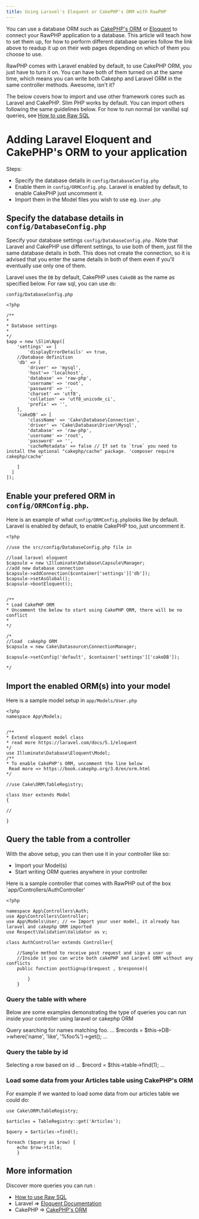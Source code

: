```yaml
---
title: Using Laravel's Eloquent or CakePHP's ORM with RawPHP
---
```


You can use a database ORM such as [CakePHP's ORM](https://book.cakephp.org/3.0/en/orm.html) or [Eloquent](https://laravel.com/docs/5.1/eloquent) to connect your RawPHP application to a database. 
This article will teach how to set them up, for how to perform different database queries follow the link above to readup it up on their web pages depending on which of them you choose to use.

RawPHP comes with Laravel enabled by default, to use CakePHP ORM, you just have to turn it on. You can have both of them turned on at the same time, which means you can write both Cakephp and Laravel ORM in the same controller methods. Awesome, isn't it?

The below covers how to import and use other framework cores such as Laravel and CakePHP. Slim PHP works by default. You can import others following the same guidelines below. 
For how to run normal (or vanilla) sql queries, see [How to use Raw SQL](https://laravel.com/docs/5.6/database#running-queries)


# Adding Laravel Eloquent and CakePHP's ORM to your application
Steps:
* Specify the database details in `config/DatabaseConfig.php`
* Enable them in  `config/ORMConfig.php`. Laravel is enabled by default, to enable CakePHP just uncomment it.
* Import them in the Model files you wish to use eg. `User.php`

## Specify the database details in `config/DatabaseConfig.php`

Specify your database settings `config/DatabaseConfig.php` . Note that Laravel and CakePHP use different settings, to use both of them, just fill the same database details in both. This does not create the connection, so it is advised that you enter the same details in both of them even if you'll eventually use only one of them.

Laravel uses the `DB` by default, CakePHP uses `CakeDB` as the name as specified below. For raw sql, you can use `db`:

`config/DatabaseConfig.php`

```
<?php 

/**
* 
* Database settings
* 
*/
$app = new \Slim\App([
	'settings' => [
		'displayErrorDetails' => true,
	//Database definition
	'db' => [
		'driver' => 'mysql',
		'host'=> 'localhost',
		'database' => 'raw-php',
		'username' => 'root',
		'password' => '',
		'charset' => 'utf8',
		'collation' => 'utf8_unicode_ci',
		'prefix' => '',
	],
	'cakeDB' => [
		'className' => 'Cake\Database\Connection',
		'driver' => 'Cake\Database\Driver\Mysql',
		'database' => 'raw-php',
		'username' => 'root',
		'password' => '',
		'cacheMetadata' => false // If set to `true` you need to install the optional "cakephp/cache" package. 'composer require cakephp/cache'

	]
  ]
]);

```

## Enable your prefered ORM in  `config/ORMConfig.php`.
Here is an example of what `config/ORMConfig.php`looks like by default. Laravel is enabled by default, to enable CakePHP too, just uncomment it.

```
<?php 

//use the src/config/DatabaseConfig.php file in

//load laravel eloquent
$capsule = new \Illuminate\Database\Capsule\Manager;
//add new database connection 
$capsule->addConnection($container['settings']['db']);
$capsule->setAsGlobal();
$capsule->bootEloquent();


/**
* Load CakePHP ORM
* Uncomment the below to start using CakePHP ORM, there will be no conflict
* 
*/

/*
//load  cakephp ORM
$capsule = new Cake\Datasource\ConnectionManager;

$capsule->setConfig('default', $container['settings']['cakeDB']);

*/
```

## Import the enabled ORM(s) into your model 
Here is a sample model setup in `app/Models/User.php`
```
<?php 
namespace App\Models;

 
/**
* Extend eloquent model class 
* read more https://laravel.com/docs/5.1/eloquent
*/
use Illuminate\Database\Eloquent\Model;
/**
* To enable CakePHP's ORM, uncomment the line below
 Read more => https://book.cakephp.org/3.0/en/orm.html 
*/

//use Cake\ORM\TableRegistry; 

class User extends Model
{
	
//
	
}
```
## Query the table from a controller
With the above setup, you can then use it in your controller like so: 
* Import your Model(s) 
* Start writing ORM queries anywhere in your controller
 
Here is a sample controller that comes with RawPHP out of the box `app/Controllers/AuthController'

```
<?php

namespace App\Controllers\Auth;
use App\Controllers\Controller;
use App\Models\User; // <= Import your user model, it already has laravel and cakephp ORM imported
use Respect\Validation\Validator as v; 

class AuthController extends Controller{
	
	//Sample method to receive post request and sign a user up
	//Inside it you can write both cakePHP and Laravel ORM without any conflicts
	public function postSignup($request , $response){
		
		}
	}

```

### Query the table with where

Below are some examples demonstrating the type of queries you can run inside your controller using laravel or cakephp ORM

 Query searching for names matching foo.
...
$records = $this->DB->where('name', 'like', '%foo%')->get();
...


### Query the table by id
Selecting a row based on id
...
$record = $this->table->find(1);
...

### Load some data from your Articles table using CakePHP's ORM
For example if we wanted to load some data from our articles table we could do:

```
use Cake\ORM\TableRegistry;

$articles = TableRegistry::get('Articles');

$query = $articles->find();

foreach ($query as $row) {
    echo $row->title;
    }

```

## More information

Discover more queries you can run :
* [How to use Raw SQL](https://laravel.com/docs/5.6/database#running-queries)
* Laravel => [Eloquent Documentation](https://laravel.com/docs/5.1/eloquent) 
* CakePHP => [CakePHP's ORM](https://book.cakephp.org/3.0/en/orm.html)
